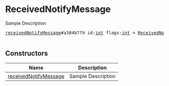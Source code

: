# ReceivedNotifyMessage

Sample Description

<pre>
<a href="../constructor/receivedNotifyMessage">receivedNotifyMessage</a>#a384b779 id:<a href="../type/int.md">int</a> flags:<a href="../type/int.md">int</a> = <a href="../type/ReceivedNotifyMessage.md">ReceivedNotifyMessage</a>;

</pre>

## Constructors

| Name | Description |
|------|-------------|
| [receivedNotifyMessage](../constructor/receivedNotifyMessage.md) | Sample Description |

